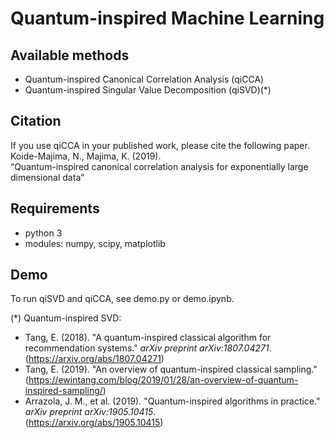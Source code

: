 # Quantum-inspired Machine Learning

## Available methods
* Quantum-inspired Canonical Correlation Analysis (qiCCA)
* Quantum-inspired Singular Value Decomposition (qiSVD)(*)

## Citation
If you use qiCCA in your published work, please cite the following paper.<br>
Koide-Majima, N., Majima, K. (2019).<br>
“Quantum-inspired canonical correlation analysis for exponentially large dimensional data”<br>

## Requirements
* python 3
* modules: numpy, scipy, matplotlib

## Demo
To run qiSVD and qiCCA, see demo.py or demo.ipynb.

(*) Quantum-inspired SVD:
* Tang, E. (2018). "A quantum-inspired classical algorithm for recommendation systems." _arXiv preprint arXiv:1807.04271_.<br>
  (https://arxiv.org/abs/1807.04271)
* Tang, E. (2019). "An overview of quantum-inspired classical sampling."<br>
  (https://ewintang.com/blog/2019/01/28/an-overview-of-quantum-inspired-sampling/)
* Arrazola, J. M., et al. (2019). "Quantum-inspired algorithms in practice." _arXiv preprint arXiv:1905.10415_.<br>
  (https://arxiv.org/abs/1905.10415)

